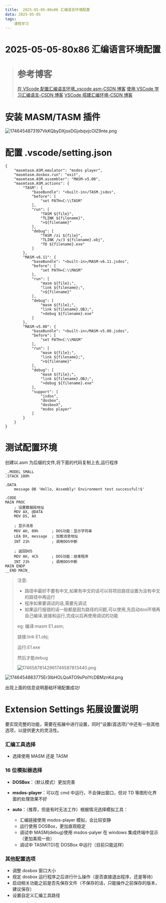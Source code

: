 ```yaml
---
title:  2025-05-05-80x86 汇编语言环境配置
data: 2025-05-05
tags: 
    课程学习
---
```


# 2025-05-05-80x86 汇编语言环境配置


> # 参考博客
>
> [在 VScode 配置汇编语言环境_vscode asm-CSDN 博客](https://blog.csdn.net/m0_65708726/article/details/130795651?spm=1001.2101.3001.6650.3&utm_medium=distribute.pc_relevant.none-task-blog-2%7Edefault%7EBlogCommendFromBaidu%7ECtr-3-130795651-blog-144669809.235%5Ev43%5Epc_blog_bottom_relevance_base8&depth_1-utm_source=distribute.pc_relevant.none-task-blog-2%7Edefault%7EBlogCommendFromBaidu%7ECtr-3-130795651-blog-144669809.235%5Ev43%5Epc_blog_bottom_relevance_base8&utm_relevant_index=3)
> [使用 VSCode 学习汇编语言-CSDN 博客](https://blog.csdn.net/weixin_44225025/article/details/108222446)
> [VSCode 搭建汇编环境-CSDN 博客](https://blog.csdn.net/weixin_42303973/article/details/120444779)

# 安装 MASM/TASM 插件

![1746454873197VkKQbyDXjoxDGjxbqvjcOlZ9nte.png](https://tk-pichost-1325224430.cos.ap-chengdu.myqcloud.com/blog/1746454873197VkKQbyDXjoxDGjxbqvjcOlZ9nte.png)
# 配置 .vscode/setting.json

```
{
    "masmtasm.ASM.emulator": "msdos player",  
    "masmtasm.dosbox.run": "exit",
    "masmtasm.ASM.assembler": "MASM-v5.00",
    "masmtasm.ASM.actions": {
        "TASM": {
            "baseBundle": "<built-in>/TASM.jsdos",
            "before": [
                "set PATH=C:\\TASM"
            ],
            "run": [
                "TASM ${file}",
                "TLINK ${filename}",
                ">${filename}"
            ],
            "debug": [
                "TASM /zi ${file}",
                "TLINK /v/3 ${filename}.obj",
                "TD ${filename}.exe"
            ]
        },
        "MASM-v6.11": {
            "baseBundle": "<built-in>/MASM-v6.11.jsdos",
            "before": [
                "set PATH=C:\\MASM"
            ],
            "run": [
                "masm ${file};",
                "link ${filename};",
                ">${filename}"
            ],
            "debug": [
                "masm ${file};",
                "link ${filename}.OBJ;",
                ">debug ${filename}.exe"
            ]
        },
        "MASM-v5.00": {
            "baseBundle": "<built-in>/MASM-v5.00.jsdos",
            "before": [
                "set PATH=C:\\MASM"
            ],
            "run": [
                "masm ${file};",
                "link ${filename};",
                ">${filename}"
            ],
            "debug": [
                "masm ${file};",
                "link ${filename}.OBJ;",
                ">debug ${filename}.exe"
            ],
            "support": [
                "jsdos",
                "dosbox",
                "dosboxX",
                "msdos player"
            ]
        }
    }
}
```

# 测试配置环境

创建以.asm 为后缀的文件,将下面的代码复制上去,运行程序

```
_.MODEL SMALL
.STACK 100h

.DATA
    message DB 'Hello, Assembly! Environment test successful!$'

.CODE
MAIN PROC
    ; 设置数据段地址
    MOV AX, @DATA
    MOV DS, AX
    
    ; 显示消息
    MOV AH, 09h      ; DOS功能：显示字符串
    LEA DX, message  ; 加载消息地址
    INT 21h          ; 调用DOS中断
    
    ; 返回DOS
    MOV AH, 4Ch      ; DOS功能：结束程序
    INT 21h          ; 调用DOS中断
MAIN ENDP
__END MAIN_
```

> 注意:
>
> - 路径中最好不要有中文,如果有中文的话可以将项目路径设置为没有中文的路径中再运行
> - 程序如果要调试的话,需要先调试
> - 如果运行报错的话一般都是因为路径的问题,可以使用,先启动dox环境再自己编译,链接和运行,完成以后再使用调试的功能
>
>eg:
>编译:masm E1.asm;
>
>链接:link E1.obj;
>
>运行:E1.exe
>
>然后才能debug
>
>![17465878142961746587813440.png](https://tk-pichost-1325224430.cos.ap-chengdu.myqcloud.com/blog/17465878142961746587813440.png)

![1746454883775Er3IbHOLQoATO9xPoIYcDBMznKd.png](https://tk-pichost-1325224430.cos.ap-chengdu.myqcloud.com/blog/1746454883775Er3IbHOLQoATO9xPoIYcDBMznKd.png)

出现上面的信息说明基础环境配置成功!

# Extension Settings 拓展设置说明

要实现完整的功能，需要在拓展中进行设置，同时"设置(首选项)"中还有一些其他选项，以提供更大的灵活性。

### 汇编工具选择

- 选择使用 MASM 还是 TASM

### 16 位模拟器选择

- **DOSBox**：（默认模式）更加完善
- **msdos-player**：可以在 cmd 中运行，不会弹出窗口，但对 TD 等图形化界面的处理效果不好
- **auto**：（推荐，但是有时无法工作）根据情况选择模拟工具：

  - 汇编链接使用 msdos-player 模拟，会比较安静
  - 运行使用 DOSBox，更加直观稳定
  - 调试中 MASM(debug)使用 msdos-palyer 在 windows 集成终端中显示（更加美观一些）
  - 调试中 TASM(TD)在 DOSBox 中运行（目前只能这样）

### 其他配置选项

- 调整 dosbox 窗口大小
- 规定 dosbox 运行程序之后进行什么操作（是否直接退出程序，还是等待）
- 启动相关功能之前是否先保存文件（不保存的话，只能操作之前保存的版本，建议保存）
- 设置自定义汇编工具路径
